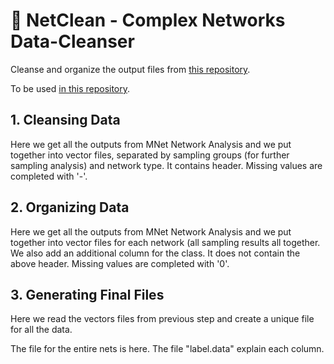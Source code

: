 # 🔋 NetClean - Complex Networks Data-Cleanser


Cleanse and organize the output files from [this repository](https://github.com/bt3gl/NetAna-Complex-Network-Analysis).

To be used [in this repository](https://github.com/bt3gl/MLNet-Classifying-Complex-Networks).


## 1. Cleansing Data


Here we get all the outputs from MNet Network Analysis and we put together into vector files, separated by sampling groups  (for further sampling analysis) and network type. It contains header. Missing values are completed with '-'.

## 2. Organizing Data

Here we get all the outputs from MNet Network Analysis and we put together into vector files for each network (all sampling results all together. We also add an additional column for the class. It does not contain the above header. Missing values are completed with '0'.

## 3. Generating Final Files

Here we read the vectors files from previous step and create a unique file for all the data.

The file for the entire nets is here. The file "label.data" explain each column.


